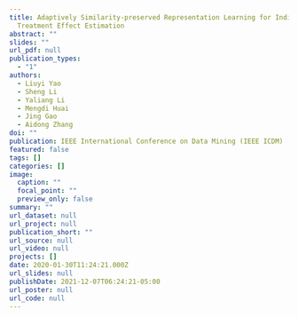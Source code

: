 ```yaml
---
title: Adaptively Similarity-preserved Representation Learning for Individual
  Treatment Effect Estimation
abstract: ""
slides: ""
url_pdf: null
publication_types:
  - "1"
authors:
  - Liuyi Yao
  - Sheng Li
  - Yaliang Li
  - Mengdi Huai
  - Jing Gao
  - Aidong Zhang
doi: ""
publication: IEEE International Conference on Data Mining (IEEE ICDM)
featured: false
tags: []
categories: []
image:
  caption: ""
  focal_point: ""
  preview_only: false
summary: ""
url_dataset: null
url_project: null
publication_short: ""
url_source: null
url_video: null
projects: []
date: 2020-01-30T11:24:21.000Z
url_slides: null
publishDate: 2021-12-07T06:24:21-05:00
url_poster: null
url_code: null
---
```

